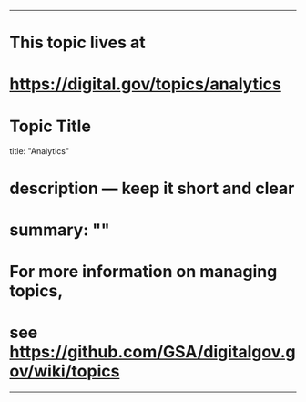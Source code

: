
---
# This topic lives at
# https://digital.gov/topics/analytics

# Topic Title
title: "Analytics"

# description — keep it short and clear
# summary: ""


# For more information on managing topics,
# see https://github.com/GSA/digitalgov.gov/wiki/topics
---
